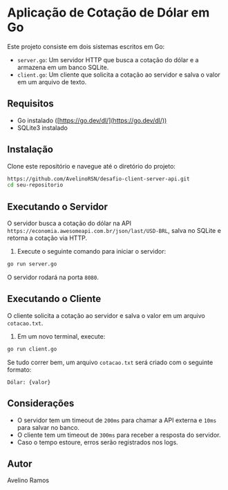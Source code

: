 # Aplicação de Cotação de Dólar em Go

Este projeto consiste em dois sistemas escritos em Go:

- `server.go`: Um servidor HTTP que busca a cotação do dólar e a armazena em um banco SQLite.
- `client.go`: Um cliente que solicita a cotação ao servidor e salva o valor em um arquivo de texto.

## Requisitos

- Go instalado ([https://go.dev/dl/](https://go.dev/dl/))
- SQLite3 instalado

## Instalação

Clone este repositório e navegue até o diretório do projeto:

```sh
https://github.com/AvelinoRSN/desafio-client-server-api.git
cd seu-repositorio
```

## Executando o Servidor

O servidor busca a cotação do dólar na API `https://economia.awesomeapi.com.br/json/last/USD-BRL`, salva no SQLite e retorna a cotação via HTTP.

1. Execute o seguinte comando para iniciar o servidor:

```sh
go run server.go
```

O servidor rodará na porta `8080`.

## Executando o Cliente

O cliente solicita a cotação ao servidor e salva o valor em um arquivo `cotacao.txt`.

1. Em um novo terminal, execute:

```sh
go run client.go
```

Se tudo correr bem, um arquivo `cotacao.txt` será criado com o seguinte formato:

```
Dólar: {valor}
```

## Considerações

- O servidor tem um timeout de `200ms` para chamar a API externa e `10ms` para salvar no banco.
- O cliente tem um timeout de `300ms` para receber a resposta do servidor.
- Caso o tempo estoure, erros serão registrados nos logs.

## Autor

Avelino Ramos


